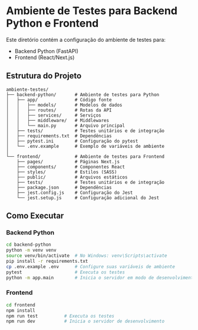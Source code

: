 # Ambiente de Testes para Backend Python e Frontend

Este diretório contém a configuração do ambiente de testes para:
- Backend Python (FastAPI)
- Frontend (React/Next.js)

## Estrutura do Projeto

```
ambiente-testes/
├── backend-python/       # Ambiente de testes para Python
│   ├── app/              # Código fonte
│   │   ├── models/       # Modelos de dados
│   │   ├── routes/       # Rotas da API
│   │   ├── services/     # Serviços
│   │   ├── middleware/   # Middlewares
│   │   └── main.py       # Arquivo principal
│   ├── tests/            # Testes unitários e de integração
│   ├── requirements.txt  # Dependências
│   ├── pytest.ini        # Configuração do pytest
│   └── .env.example      # Exemplo de variáveis de ambiente
│
└── frontend/             # Ambiente de testes para Frontend
    ├── pages/            # Páginas Next.js
    ├── components/       # Componentes React
    ├── styles/           # Estilos (SASS)
    ├── public/           # Arquivos estáticos
    ├── tests/            # Testes unitários e de integração
    ├── package.json      # Dependências
    ├── jest.config.js    # Configuração do Jest
    └── jest.setup.js     # Configuração adicional do Jest
```

## Como Executar

### Backend Python

```bash
cd backend-python
python -m venv venv
source venv/bin/activate  # No Windows: venv\Scripts\activate
pip install -r requirements.txt
cp .env.example .env      # Configure suas variáveis de ambiente
pytest                    # Executa os testes
python -m app.main        # Inicia o servidor em modo de desenvolvimento
```

### Frontend

```bash
cd frontend
npm install
npm run test          # Executa os testes
npm run dev           # Inicia o servidor de desenvolvimento
```